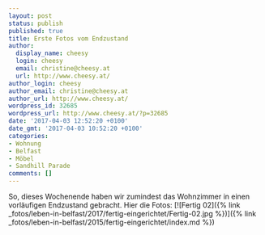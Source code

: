 ```yaml
---
layout: post
status: publish
published: true
title: Erste Fotos vom Endzustand
author:
  display_name: cheesy
  login: cheesy
  email: christine@cheesy.at
  url: http://www.cheesy.at/
author_login: cheesy
author_email: christine@cheesy.at
author_url: http://www.cheesy.at/
wordpress_id: 32685
wordpress_url: http://www.cheesy.at/?p=32685
date: '2017-04-03 12:52:20 +0100'
date_gmt: '2017-04-03 10:52:20 +0100'
categories:
- Wohnung
- Belfast
- Möbel
- Sandhill Parade
comments: []
---
```

So, dieses Wochenende haben wir zumindest das Wohnzimmer in einen vorläufigen Endzustand gebracht. Hier die Fotos:
[![Fertig 02]({% link _fotos/leben-in-belfast/2017/fertig-eingerichtet/Fertig-02.jpg %})]({% link _fotos/leben-in-belfast/2015/fertig-eingerichtet/index.md %})
